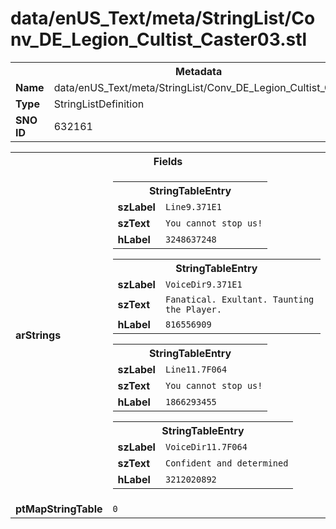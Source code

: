 <h1>data/enUS_Text/meta/StringList/Conv_DE_Legion_Cultist_Caster03.stl</h1><table><tr><th colspan="100%">Metadata</th></tr><tr><td><b>Name</b></td><td>data/enUS_Text/meta/StringList/Conv_DE_Legion_Cultist_Caster03.stl</td></tr><tr><td><b>Type</b></td><td>StringListDefinition</td></tr><tr><td><b>SNO ID</b></td><td>632161</td></tr></table>

<table><tr><th colspan="100%">Fields</th></tr><tr><td><b>arStrings</b></td><td><table><tr><th colspan="100%">StringTableEntry</th></tr><tr><td><b>szLabel</b></td><td><code>Line9.371E1</code></td></tr><tr><td><b>szText</b></td><td><code>You cannot stop us!</code></td></tr><tr><td><b>hLabel</b></td><td><code>3248637248</code></td></tr></table>


<table><tr><th colspan="100%">StringTableEntry</th></tr><tr><td><b>szLabel</b></td><td><code>VoiceDir9.371E1</code></td></tr><tr><td><b>szText</b></td><td><code>Fanatical. Exultant. Taunting the Player.</code></td></tr><tr><td><b>hLabel</b></td><td><code>816556909</code></td></tr></table>


<table><tr><th colspan="100%">StringTableEntry</th></tr><tr><td><b>szLabel</b></td><td><code>Line11.7F064</code></td></tr><tr><td><b>szText</b></td><td><code>You cannot stop us!</code></td></tr><tr><td><b>hLabel</b></td><td><code>1866293455</code></td></tr></table>


<table><tr><th colspan="100%">StringTableEntry</th></tr><tr><td><b>szLabel</b></td><td><code>VoiceDir11.7F064</code></td></tr><tr><td><b>szText</b></td><td><code>Confident and determined</code></td></tr><tr><td><b>hLabel</b></td><td><code>3212020892</code></td></tr></table>


</td></tr><tr><td><b>ptMapStringTable</b></td><td><code>0</code></td></tr></table>

